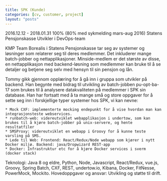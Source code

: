 ```yaml
---
title: SPK (Kunde)
categories: [cv, customer, project]
layout: "posts"
---
```


2016.12.12 - 2018.01.31	100% (80% med sykmelding mars-aug 2016)
Statens Pensjonskasse
Utvikler i DevOps-team

KMP Team Borealis i Statens Pensjonskasse tar seg av systemer og løsninger som relaterer seg til deres medlemmer. Det inkluderer mange batch-jobber og nettapplikasjoner. Minside-medlem er det største av disse, en nettapplikasjon med backend-løsning som medlemmer kan bruke til å se detaljer og betjene seg selv med hensyn til sin pensjon og lån.

Tommy gikk gjennom opplæring for å gå inn i gruppa som utvikler på backend. Han begynte med bidrag til utvikling av batch-jobben pu-opt-ba-17 som brukes til å analysere datakvaliteten på medlemmer i SPK sin database. Han har fortsatt med å ta mange små og store oppgaver for å sette seg inn i forskjellige typer systemer hos SPK, vi kan nevne:

	* Mock CXF: implementerte mocking endepunkt for å vise hvordan man kan integrasjonsteste webservices.
	* runbatch-web: videreutviklet webapplikasjon i undertow, som kan brukes til å kjøre batch-jobber på unix-servere, og hente resultatfiler
	* SMSProxy: videreutviklet en webapp i Groovy for å kunne teste varsling på SMS.
    * Lede til Web: Frontend: React/Redux/Node webapp som kjører i nytt Docker miljø. Backend: java/Dropwizard REST-app
    * Docker: Infrastruktur etc for å kjøre Docker services i sverm (docker stack)

Teknologi: Java 8 og eldre, Python, Node, Javascript, React/Redux, vue.js, Groovy, Spring Batch, CXF, REST, undertow.io, Kibana, Docker, FitNesse, PowerMock, Mockito.
Hovedoppgaver og ansvar: Utvikling og støtte til drift.
